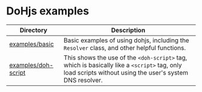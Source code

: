 # DoHjs examples

Directory | Description
---|---
[examples/basic](examples/basic) | Basic examples of using dohjs, including the `Resolver` class, and other helpful functions.
[examples/doh-script](examples/doh-script) | This shows the use of the `<doh-script>` tag, which is basically like a `<script>` tag, only load scripts without using the user's system DNS resolver. 
